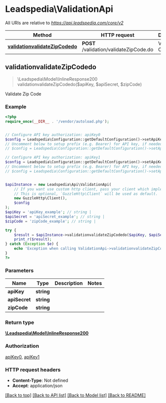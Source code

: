 # Leadspedia\ValidationApi

All URIs are relative to *https://api.leadspedia.com/core/v2*

Method | HTTP request | Description
------------- | ------------- | -------------
[**validationvalidateZipCodedo**](ValidationApi.md#validationvalidateZipCodedo) | **POST** /validation/validateZipCode.do | Validate Zip Code



## validationvalidateZipCodedo

> \Leadspedia\Model\InlineResponse200 validationvalidateZipCodedo($apiKey, $apiSecret, $zipCode)

Validate Zip Code

### Example

```php
<?php
require_once(__DIR__ . '/vendor/autoload.php');


// Configure API key authorization: apiKey0
$config = Leadspedia\Configuration::getDefaultConfiguration()->setApiKey('api_key', 'YOUR_API_KEY');
// Uncomment below to setup prefix (e.g. Bearer) for API key, if needed
// $config = Leadspedia\Configuration::getDefaultConfiguration()->setApiKeyPrefix('api_key', 'Bearer');

// Configure API key authorization: apiKey1
$config = Leadspedia\Configuration::getDefaultConfiguration()->setApiKey('api_secret', 'YOUR_API_KEY');
// Uncomment below to setup prefix (e.g. Bearer) for API key, if needed
// $config = Leadspedia\Configuration::getDefaultConfiguration()->setApiKeyPrefix('api_secret', 'Bearer');


$apiInstance = new Leadspedia\Api\ValidationApi(
    // If you want use custom http client, pass your client which implements `GuzzleHttp\ClientInterface`.
    // This is optional, `GuzzleHttp\Client` will be used as default.
    new GuzzleHttp\Client(),
    $config
);
$apiKey = 'apiKey_example'; // string | 
$apiSecret = 'apiSecret_example'; // string | 
$zipCode = 'zipCode_example'; // string | 

try {
    $result = $apiInstance->validationvalidateZipCodedo($apiKey, $apiSecret, $zipCode);
    print_r($result);
} catch (Exception $e) {
    echo 'Exception when calling ValidationApi->validationvalidateZipCodedo: ', $e->getMessage(), PHP_EOL;
}
?>
```

### Parameters


Name | Type | Description  | Notes
------------- | ------------- | ------------- | -------------
 **apiKey** | **string**|  |
 **apiSecret** | **string**|  |
 **zipCode** | **string**|  |

### Return type

[**\Leadspedia\Model\InlineResponse200**](../Model/InlineResponse200.md)

### Authorization

[apiKey0](../../README.md#apiKey0), [apiKey1](../../README.md#apiKey1)

### HTTP request headers

- **Content-Type**: Not defined
- **Accept**: application/json

[[Back to top]](#) [[Back to API list]](../../README.md#documentation-for-api-endpoints)
[[Back to Model list]](../../README.md#documentation-for-models)
[[Back to README]](../../README.md)

